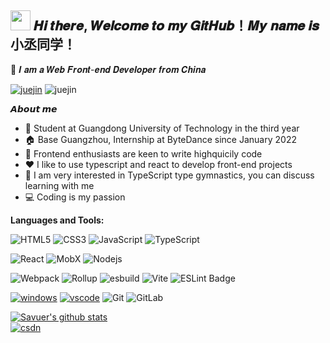 <h2 ><img src="https://cdn.jsdelivr.net/gh/dmego/images/img/Hi.gif" height="32" /> 𝑯𝒊 𝒕𝒉𝒆𝒓𝒆, 𝑾𝒆𝒍𝒄𝒐𝒎𝒆 𝒕𝒐 𝒎𝒚 𝑮𝒊𝒕𝑯𝒖𝒃！𝑴𝒚 𝒏𝒂𝒎𝒆 𝒊𝒔 小丞同学！</h2>

🤝 𝑰 𝒂𝒎 𝒂 𝑾𝒆𝒃 𝑭𝒓𝒐𝒏𝒕-𝒆𝒏𝒅 𝑫𝒆𝒗𝒆𝒍𝒐𝒑𝒆𝒓 𝒇𝒓𝒐𝒎 𝑪𝒉𝒊𝒏𝒂

<p>
  <a href="https://juejin.cn/user/1460594842018446"><img src="https://img.shields.io/badge/juejin-小丞同学-blue" alt="juejin"></a>
  <img src="https://img.shields.io/badge/weChat-Ljc--10c-brightgreen" alt="juejin">
</p>

**𝘼𝙗𝙤𝙪𝙩 𝙢𝙚**

- 🏫 Student at Guangdong University of Technology in the third year
- 🏠 Base Guangzhou, Internship at ByteDance since January 2022
- 💼 Frontend enthusiasts are keen to write highquicily code
- ❤️ I like to use typescript and react to develop front-end projects
- 🧩 I am very interested in TypeScript type gymnastics, you can discuss learning with me
- 💻 Coding is my passion

**Languages and Tools:**  

![HTML5](https://img.shields.io/badge/-HTML5-%23E44D27?style=flat-square&logo=html5&logoColor=ffffff)
![CSS3](https://img.shields.io/badge/-CSS3-%231572B6?style=flat-square&logo=css3)
![JavaScript](https://img.shields.io/badge/-JavaScript-%23F7DF1C?style=flat-square&logo=javascript&logoColor=000000&labelColor=%23F7DF1C&color=%23FFCE5A)
![TypeScript](https://img.shields.io/badge/-TypeScript-007ACC?style=flat-square&logo=typescript&logoColor=white)

![React](https://img.shields.io/badge/-React-%23282C34?style=flat-square&logo=react)
![MobX](https://img.shields.io/badge/MobX-F95?logo=mobx&logoColor=fff&style=flat-square)
![Nodejs](https://img.shields.io/badge/-Node.js-%23282C34?style=flat-square&logo=node.js)

![Webpack](https://img.shields.io/badge/-Webpack-%232C3A42?style=flat-square&logo=webpack)
![Rollup](https://img.shields.io/badge/-Rollup-%23EC4A3F?style=flat-square&logo=rollupdotjs&logoColor=ffffff)
![esbuild](https://img.shields.io/badge/esbuild-FFCF00?logo=esbuild&logoColor=000&style=flat-square)
![Vite](https://img.shields.io/badge/Vite-646CFF?logo=vite&logoColor=fff&style=flat-square)
![ESLint Badge](https://img.shields.io/badge/ESLint-4B32C3?logo=eslint&logoColor=fff&style=flat-square)

[![windows](https://img.shields.io/badge/Windows-10-4e9eee?style=flat-square&logo=windows&logoColor=ffffff)](https://www.microsoft.com/windows/windows-10)
[![vscode](https://img.shields.io/badge/IDE-VSCode-blue?style=flat-square&logo=visual-studio-code&logoColor=ffffff)](https://code.visualstudio.com/)
![Git](https://img.shields.io/badge/-Git-%23F05032?style=flat-square&logo=git&logoColor=%23ffffff)
![GitLab](https://img.shields.io/badge/-GitLab-FCA121?style=flat-square&logo=gitlab)

<a href="https://github.com/linjunc"><img src="https://github-readme-stats.vercel.app/api?username=linjunc&show_icons=true&theme=radical"  alt="Savuer's github stats" data-canonical-src="https://github-readme-stats.vercel.app/api?username=linjunc&show_icons=true&theme=radical" style="max-width:100%;">
</a>
<br/>
   <a href="https://visitor-badge.glitch.me/badge?page_id=linjunc&left_color=green&right_color=red"><img src="https://visitor-badge.glitch.me/badge?page_id=linjunc&right_color=red" alt="csdn"></a>
